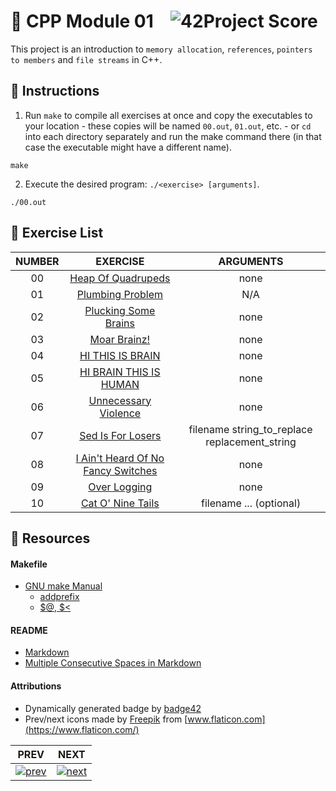 # :large_orange_diamond: CPP Module 01 &ensp; ![42Project Score](https://badge42.herokuapp.com/api/project/floogman/CPP%20Module%2001)

This project is an introduction to `memory allocation`, `references`, `pointers to members` and `file streams` in C++.

## :small_orange_diamond: Instructions

1. Run `make` to compile all exercises at once and copy the executables to your location - these copies will be named `00.out`, `01.out`, etc. - or `cd` into each directory separately and run the make command there (in that case the executable might have a different name).
```
make
```

2. Execute the desired program: `./<exercise> [arguments]`.
```
./00.out
```

## :small_orange_diamond: Exercise List
NUMBER | EXERCISE | ARGUMENTS
:-----:|:--------:|:--------:
00 | [Heap Of Quadrupeds](./ex00) | none
01 | [Plumbing Problem](./ex01) | N/A
02 | [Plucking Some Brains](./ex02) | none
03 | [Moar Brainz!](./ex03) | none
04 | [HI THIS IS BRAIN](./ex04) | none
05 | [HI BRAIN THIS IS HUMAN](./ex05) | none
06 | [Unnecessary Violence](./ex06) | none
07 | [Sed Is For Losers](./ex07) | filename string_to_replace replacement_string
08 | [I Ain't Heard Of No Fancy Switches](./ex08) | none
09 | [Over Logging](./ex09) | none
10 | [Cat O' Nine Tails](./ex10) | filename ... (optional)

## :small_orange_diamond: Resources
#### Makefile
- [GNU make Manual](https://www.gnu.org/software/make/manual/make.html)
    - [addprefix](https://www.gnu.org/software/make/manual/make.html#File-Name-Functions)
    - [$@, $<](https://www.gnu.org/software/make/manual/html_node/Automatic-Variables.html#Automatic-Variables)
#### README
- [Markdown](https://docs.github.com/en/github/writing-on-github/getting-started-with-writing-and-formatting-on-github/basic-writing-and-formatting-syntax)
- [Multiple Consecutive Spaces in Markdown](https://steemit.com/markdown/@jamesanto/how-to-add-multiple-spaces-between-texts-in-markdown)
#### Attributions
- Dynamically generated badge by [badge42](https://github.com/JaeSeoKim/badge42)
- Prev/next icons made by [Freepik](https://www.freepik.com) from [www.flaticon.com](https://www.flaticon.com/)

PREV | NEXT
:---:|:----:
[![prev](https://user-images.githubusercontent.com/59726559/138678592-27d20df6-cb62-4768-92d3-4bc270a6e4cf.png)](../CPP_Module_00) | [![next](https://user-images.githubusercontent.com/59726559/138678605-3d0e30f3-ebc6-41dc-aebe-03750086e76c.png)](../CPP_Module_02)
